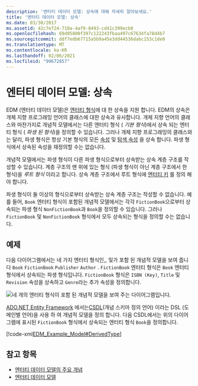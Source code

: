 ```yaml
---
description: '엔터티 데이터 모델: 상속에 대해 자세히 알아보세요.'
title: '엔터티 데이터 모델: 상속'
ms.date: 03/30/2017
ms.assetid: 42c7ef24-710a-4af9-8493-cd41c399ecb0
ms.openlocfilehash: 69d05800f397c122243fbaa497c67634fa78d4b7
ms.sourcegitcommit: ddf7edb67715a5b9a45e3dd44536dabc153c1de0
ms.translationtype: MT
ms.contentlocale: ko-KR
ms.lasthandoff: 02/06/2021
ms.locfileid: "99672857"
---
```

# <a name="entity-data-model-inheritance"></a>엔터티 데이터 모델: 상속

EDM (엔터티 데이터 모델)은 [엔터티 형식](entity-type.md)에 대 한 상속을 지원 합니다. EDM의 상속은 개체 지향 프로그래밍 언어의 클래스에 대한 상속과 유사합니다. 개체 지향 언어의 클래스와 마찬가지로 개념적 모델에서는 다른 엔터티 형식 ( *기본 형식*)에서 상속 되는 엔터티 형식 ( *파생 된 형식*)을 정의할 수 있습니다. 그러나 개체 지향 프로그래밍의 클래스와는 달리, 파생 형식은 항상 기본 형식의 모든 [속성](property.md) 및 [탐색 속성](navigation-property.md) 을 상속 합니다. 파생 형식에서 상속된 속성을 재정의할 수는 없습니다.  
  
 개념적 모델에서는 파생 형식이 다른 파생 형식으로부터 상속받는 상속 계층 구조를 작성할 수 있습니다. 계층 구조의 맨 위에 있는 형식 (파생 형식이 아닌 계층 구조에서 한 형식)을 *루트 형식* 이라고 합니다. 상속 계층 구조에서 루트 형식에 [엔터티 키](entity-key.md) 를 정의 해야 합니다.  
  
 파생 형식이 둘 이상의 형식으로부터 상속받는 상속 계층 구조는 작성할 수 없습니다. 예를 들어, `Book` 엔터티 형식이 포함된 개념적 모델에서는 각각 `FictionBook`으로부터 상속되는 파생 형식 `NonFictionBook`과 `Book`을 정의할 수 있습니다. 그러나 `FictionBook` 및 `NonFictionBook` 형식에서 모두 상속되는 형식을 정의할 수는 없습니다.  
  
## <a name="example"></a>예제  

다음 다이어그램에서는 네 가지 엔터티 형식인,, 및가 포함 된 개념적 모델을 보여 줍니다 `Book` `FictionBook` `Publisher` `Author` . `FictionBook` 엔터티 형식은 `Book` 엔터티 형식에서 상속되는 파생 형식입니다. `FictionBook` 형식은 `ISBN (Key)`, `Title` 및 `Revision` 속성을 상속하고 `Genre`라는 추가 속성을 정의합니다.  
  
 ![네 개의 엔터티 형식이 포함 된 개념적 모델을 보여 주는 다이어그램입니다.](./media/entity-data-model-inheritance/entity-type-inheritance.gif)  
  
 [ADO.NET Entity Framework](./ef/index.md) 에서는[CSDL](/ef/ef6/modeling/designer/advanced/edmx/csdl-spec)(개념 스키마 정의 언어) 이라는 DSL (도메인별 언어)을 사용 하 여 개념적 모델을 정의 합니다. 다음 CSDL에서는 위의 다이어그램에 표시된 `FictionBook` 형식에서 상속되는 엔터티 형식 `Book`을 정의합니다.  
  
 [!code-xml[EDM_Example_Model#DerivedType](../../../../samples/snippets/xml/VS_Snippets_Data/edm_example_model/xml/books5.edmx#derivedtype)]  
  
## <a name="see-also"></a>참고 항목

- [엔터티 데이터 모델의 주요 개념](entity-data-model-key-concepts.md)
- [엔터티 데이터 모델](entity-data-model.md)
